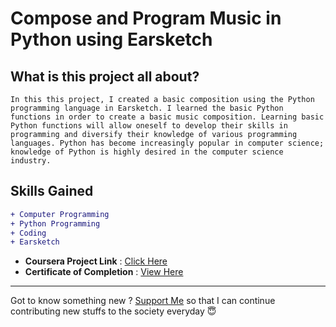 # Compose and Program Music in Python using Earsketch

## What is this project all about?

```
In this this project, I created a basic composition using the Python programming language in Earsketch. I learned the basic Python functions in order to create a basic music composition. Learning basic Python functions will allow oneself to develop their skills in programming and diversify their knowledge of various programming languages. Python has become increasingly popular in computer science; knowledge of Python is highly desired in the computer science industry.
```

## Skills Gained

```diff
+ Computer Programming
+ Python Programming
+ Coding
+ Earsketch
```

- **Coursera Project Link** : [Click Here](https://www.coursera.org/projects/compose-program-music-in-python-using-earsketch?)
- **Certificate of Completion** : [View Here](https://coursera.org/share/560d69945273e2f3425d5eb009ebb60f)

---

Got to know something new ? [Support Me](https://paypal.me/shubhadeepmandal394?locale.x=en_GB) so that I can continue contributing new stuffs to the society everyday 😇
